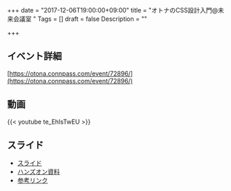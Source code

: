 +++
date = "2017-12-06T19:00:00+09:00"
title = "オトナのCSS設計入門@未来会議室 "
Tags = []
draft = false
Description = ""

+++

## イベント詳細

[https://otona.connpass.com/event/72896/](https://otona.connpass.com/event/72896/)

## 動画

{{< youtube te_EhIsTwEU >}}

## スライド

- [スライド](http://slides.com/junsan50/akeufghh378egfg78dfgoi3hr823yr9he9f8y293r7g29fgiudh897hf#/)
- [ハンズオン資料](https://paper.dropbox.com/doc/CSS-8pfavzD1fm9F7pw9nRfvE)
- [参考リンク](https://paper.dropbox.com/doc/CSS-PrhyFVGja0xlWJsaqEQ1F)
